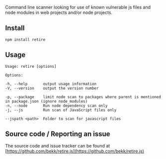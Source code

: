 Command line scanner looking for use of known vulnerable js files and node modules in web projects and/or node projects.

Install
-------

    npm install retire
    

Usage
-----

````
Usage: retire [options]

Options:

-h, --help       output usage information
-V, --version    output the version number

-p, --package    limit node scan to packages where parent is mentioned in package.json (ignore node_modules)
-n, --node       Run node dependency scan only
-j, --js         Run scan of JavaScript files only

--jspath <path>  Folder to scan for javascript files
````


Source code / Reporting an issue
--------------------------------
The source code and issue tracker can be found at [https://github.com/bekk/retire.js](https://github.com/bekk/retire.js)
